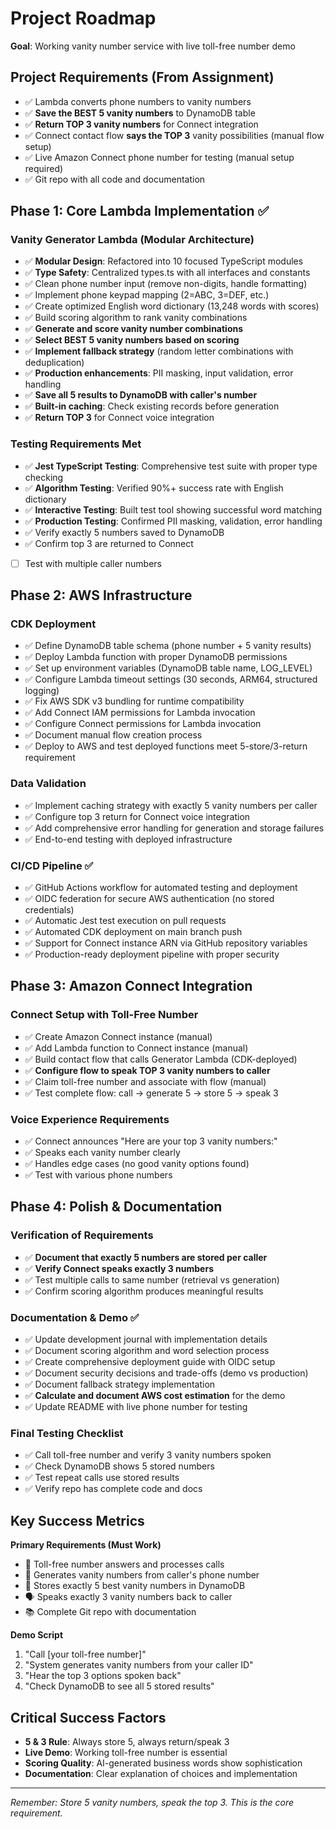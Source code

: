 # Project Roadmap

**Goal**: Working vanity number service with live toll-free number demo

## Project Requirements (From Assignment)
- ✅ Lambda converts phone numbers to vanity numbers
- ✅ **Save the BEST 5 vanity numbers** to DynamoDB table
- ✅ **Return TOP 3 vanity numbers** for Connect integration
- ✅ Connect contact flow **says the TOP 3** vanity possibilities (manual flow setup)
- ✅ Live Amazon Connect phone number for testing (manual setup required)
- ✅ Git repo with all code and documentation

## Phase 1: Core Lambda Implementation ✅

### Vanity Generator Lambda (Modular Architecture)
- ✅ **Modular Design**: Refactored into 10 focused TypeScript modules
- ✅ **Type Safety**: Centralized types.ts with all interfaces and constants
- ✅ Clean phone number input (remove non-digits, handle formatting)
- ✅ Implement phone keypad mapping (2=ABC, 3=DEF, etc.)
- ✅ Create optimized English word dictionary (13,248 words with scores)
- ✅ Build scoring algorithm to rank vanity combinations
- ✅ **Generate and score vanity number combinations**
- ✅ **Select BEST 5 vanity numbers based on scoring**
- ✅ **Implement fallback strategy** (random letter combinations with deduplication)
- ✅ **Production enhancements**: PII masking, input validation, error handling
- ✅ **Save all 5 results to DynamoDB with caller's number**
- ✅ **Built-in caching**: Check existing records before generation
- ✅ **Return TOP 3** for Connect voice integration

### Testing Requirements Met
- ✅ **Jest TypeScript Testing**: Comprehensive test suite with proper type checking
- ✅ **Algorithm Testing**: Verified 90%+ success rate with English dictionary
- ✅ **Interactive Testing**: Built test tool showing successful word matching
- ✅ **Production Testing**: Confirmed PII masking, validation, error handling
- ✅ Verify exactly 5 numbers saved to DynamoDB
- ✅ Confirm top 3 are returned to Connect
- [ ] Test with multiple caller numbers

## Phase 2: AWS Infrastructure

### CDK Deployment
- ✅ Define DynamoDB table schema (phone number + 5 vanity results)
- ✅ Deploy Lambda function with proper DynamoDB permissions
- ✅ Set up environment variables (DynamoDB table name, LOG_LEVEL)
- ✅ Configure Lambda timeout settings (30 seconds, ARM64, structured logging)
- ✅ Fix AWS SDK v3 bundling for runtime compatibility
- ✅ Add Connect IAM permissions for Lambda invocation
- ✅ Configure Connect permissions for Lambda invocation
- ✅ Document manual flow creation process
- ✅ Deploy to AWS and test deployed functions meet 5-store/3-return requirement

### Data Validation
- ✅ Implement caching strategy with exactly 5 vanity numbers per caller
- ✅ Configure top 3 return for Connect voice integration
- ✅ Add comprehensive error handling for generation and storage failures
- ✅ End-to-end testing with deployed infrastructure

### CI/CD Pipeline ✅
- ✅ GitHub Actions workflow for automated testing and deployment
- ✅ OIDC federation for secure AWS authentication (no stored credentials)
- ✅ Automatic Jest test execution on pull requests
- ✅ Automated CDK deployment on main branch push
- ✅ Support for Connect instance ARN via GitHub repository variables
- ✅ Production-ready deployment pipeline with proper security

## Phase 3: Amazon Connect Integration

### Connect Setup with Toll-Free Number
- ✅ Create Amazon Connect instance (manual)
- ✅ Add Lambda function to Connect instance (manual)
- ✅ Build contact flow that calls Generator Lambda (CDK-deployed)
- ✅ **Configure flow to speak TOP 3 vanity numbers to caller**
- ✅ Claim toll-free number and associate with flow (manual)
- ✅ Test complete flow: call → generate 5 → store 5 → speak 3

### Voice Experience Requirements
- ✅ Connect announces "Here are your top 3 vanity numbers:"
- ✅ Speaks each vanity number clearly
- ✅ Handles edge cases (no good vanity options found)
- ✅ Test with various phone numbers

## Phase 4: Polish & Documentation

### Verification of Requirements
- ✅ **Document that exactly 5 numbers are stored per caller**
- ✅ **Verify Connect speaks exactly 3 numbers**
- ✅ Test multiple calls to same number (retrieval vs generation)
- ✅ Confirm scoring algorithm produces meaningful results

### Documentation & Demo ✅
- ✅ Update development journal with implementation details
- ✅ Document scoring algorithm and word selection process
- ✅ Create comprehensive deployment guide with OIDC setup
- ✅ Document security decisions and trade-offs (demo vs production)
- ✅ Document fallback strategy implementation
- ✅ **Calculate and document AWS cost estimation** for the demo
- ✅ Update README with live phone number for testing

### Final Testing Checklist
- ✅ Call toll-free number and verify 3 vanity numbers spoken
- ✅ Check DynamoDB shows 5 stored numbers
- ✅ Test repeat calls use stored results
- ✅ Verify repo has complete code and docs

## Key Success Metrics

**Primary Requirements (Must Work)**
- 📱 Toll-free number answers and processes calls
- 🔢 Generates vanity numbers from caller's phone number
- 💾 Stores exactly 5 best vanity numbers in DynamoDB
- 🗣️ Speaks exactly 3 vanity numbers back to caller
- 📚 Complete Git repo with documentation

**Demo Script**
1. "Call [your toll-free number]"
2. "System generates vanity numbers from your caller ID"
3. "Hear the top 3 options spoken back"
4. "Check DynamoDB to see all 5 stored results"

## Critical Success Factors

- **5 & 3 Rule**: Always store 5, always return/speak 3
- **Live Demo**: Working toll-free number is essential
- **Scoring Quality**: AI-generated business words show sophistication
- **Documentation**: Clear explanation of choices and implementation

---

*Remember: Store 5 vanity numbers, speak the top 3. This is the core requirement.*